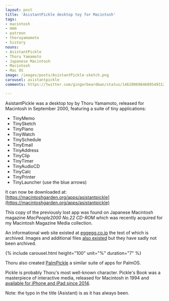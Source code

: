 ```yaml
---
layout: post
title: 'AsistantPickle desktop toy for Macintosh'
tags:
- macintosh
- mmm
- patreon
- thoruyamamoto
- history
nouns:
- AsistantPickle
- Thoru Yamamoto
- Japanese Macintosh
- Macintosh
- Mac OS
image: /images/posts/AsistantPickle-sketch.png
carousel: asistantpickle
comments: https://twitter.com/gingerbeardman/status/1462096984689549312

---
```


AsistantPickle was a desktop toy by Thoru Yamamoto, released for Macintosh in September 2000, featuring a suite of tiny applications:

- TinyMemo
- TinySketch
- TinyPiano
- TinyWatch
- TinySchedule
- TinyEmail
- TinyAddress
- TinyClip
- TinyTimer
- TinyAudioCD
- TinyCalc
- TinyPrinter
- TinyLauncher (use the blue arrows)

It can now be downloaded at: [https://macintoshgarden.org/apps/asistantpickle](https://macintoshgarden.org/apps/asistantpickle)

This copy of the previously lost app was found on Japanese Macintosh magazine *MacPeople2000 No.22 CD-ROM* which was recently acquired for my Macintosh Magazine Media collection.

An informational web site existed at [eggegg.co.jp](https://web.archive.org/web/20010203173700/http://www.eggegg.co.jp:80/tango/rbhp/pasist2/pasist.html) the text of which is archived. Images and additional files [also existed](https://web.archive.org/web/20020528060444/http://www.eggegg.co.jp:80/tango/rbhp/pasist2/data/) but they have sadly not been archived.

{% include carousel.html height="100" unit="%" duration="7" %}

Thoru also created [PalmPickle](http://www.vector.co.jp/magazine/pocket/spotlight/030423/sl030423114.html) a similar suite of apps for PalmOS.

Pickle is probably Thoru's most well-known character. Pickle's Book was a masterpiece of interactive media, released for Macintosh in 1994 and [available for iPhone and iPad since 2014](https://apps.apple.com/gb/app/pickles-book/id794738212).

Note: the typo in the title (Asistant) is as it has always been.
